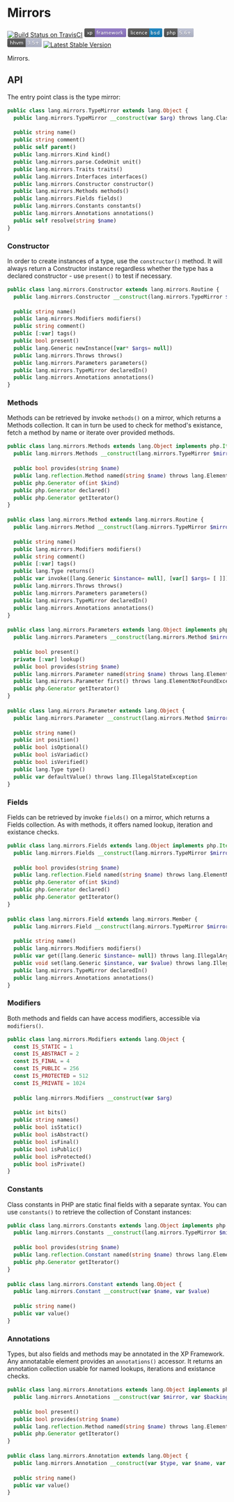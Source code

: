 Mirrors
=======

[![Build Status on TravisCI](https://secure.travis-ci.org/xp-forge/mirrors.svg)](http://travis-ci.org/xp-forge/mirrors)
[![XP Framework Module](https://raw.githubusercontent.com/xp-framework/web/master/static/xp-framework-badge.png)](https://github.com/xp-framework/core)
[![BSD Licence](https://raw.githubusercontent.com/xp-framework/web/master/static/licence-bsd.png)](https://github.com/xp-framework/core/blob/master/LICENCE.md)
[![Required PHP 5.6+](https://raw.githubusercontent.com/xp-framework/web/master/static/php-5_6plus.png)](http://php.net/)
[![Required HHVM 3.5+](https://raw.githubusercontent.com/xp-framework/web/master/static/hhvm-3_5plus.png)](http://hhvm.com/)
[![Latest Stable Version](https://poser.pugx.org/xp-forge/mirrors/version.png)](https://packagist.org/packages/xp-forge/mirrors)

Mirrors.

API
---
The entry point class is the type mirror:

```php
public class lang.mirrors.TypeMirror extends lang.Object {
  public lang.mirrors.TypeMirror __construct(var $arg) throws lang.ClassNotFoundException

  public string name()
  public string comment()
  public self parent()
  public lang.mirrors.Kind kind()
  public lang.mirrors.parse.CodeUnit unit()
  public lang.mirrors.Traits traits()
  public lang.mirrors.Interfaces interfaces()
  public lang.mirrors.Constructor constructor()
  public lang.mirrors.Methods methods()
  public lang.mirrors.Fields fields()
  public lang.mirrors.Constants constants()
  public lang.mirrors.Annotations annotations()
  public self resolve(string $name)
}
```

### Constructor
In order to create instances of a type, use the `constructor()` method. It will always return a Constructor instance regardless whether the type has a declared constructor - use `present()` to test if necessary.

```php
public class lang.mirrors.Constructor extends lang.mirrors.Routine {
  public lang.mirrors.Constructor __construct(lang.mirrors.TypeMirror $mirror)

  public string name()
  public lang.mirrors.Modifiers modifiers()
  public string comment()
  public [:var] tags()
  public bool present()
  public lang.Generic newInstance([var* $args= null])
  public lang.mirrors.Throws throws()
  public lang.mirrors.Parameters parameters()
  public lang.mirrors.TypeMirror declaredIn()
  public lang.mirrors.Annotations annotations()
}
```

### Methods
Methods can be retrieved by invoke `methods()` on a mirror, which returns a Methods collection. It can in turn be used to check for method's existance, fetch a method by name or iterate over provided methods.

```php
public class lang.mirrors.Methods extends lang.Object implements php.IteratorAggregate {
  public lang.mirrors.Methods __construct(lang.mirrors.TypeMirror $mirror)

  public bool provides(string $name)
  public lang.reflection.Method named(string $name) throws lang.ElementNotFoundException
  public php.Generator of(int $kind)
  public php.Generator declared()
  public php.Generator getIterator()
}

public class lang.mirrors.Method extends lang.mirrors.Routine {
  public lang.mirrors.Method __construct(lang.mirrors.TypeMirror $mirror, var $arg)

  public string name()
  public lang.mirrors.Modifiers modifiers()
  public string comment()
  public [:var] tags()
  public lang.Type returns()
  public var invoke([lang.Generic $instance= null], [var[] $args= [ ]]) throws ...
  public lang.mirrors.Throws throws()
  public lang.mirrors.Parameters parameters()
  public lang.mirrors.TypeMirror declaredIn()
  public lang.mirrors.Annotations annotations()
}

public class lang.mirrors.Parameters extends lang.Object implements php.IteratorAggregate {
  public lang.mirrors.Parameters __construct(lang.mirrors.Method $mirror, var $reflect)

  public bool present()
  private [:var] lookup()
  public bool provides(string $name)
  public lang.mirrors.Parameter named(string $name) throws lang.ElementNotFoundException
  public lang.mirrors.Parameter first() throws lang.ElementNotFoundException
  public php.Generator getIterator()
}

public class lang.mirrors.Parameter extends lang.Object {
  public lang.mirrors.Parameter __construct(lang.mirrors.Method $mirror, var $reflect)

  public string name()
  public int position()
  public bool isOptional()
  public bool isVariadic()
  public bool isVerified()
  public lang.Type type()
  public var defaultValue() throws lang.IllegalStateException
}
```

### Fields
Fields can be retrieved by invoke `fields()` on a mirror, which returns a Fields collection. As with methods, it offers named lookup, iteration and existance checks.

```php
public class lang.mirrors.Fields extends lang.Object implements php.IteratorAggregate {
  public lang.mirrors.Fields __construct(lang.mirrors.TypeMirror $mirror)

  public bool provides(string $name)
  public lang.reflection.Field named(string $name) throws lang.ElementNotFoundException
  public php.Generator of(int $kind)
  public php.Generator declared()
  public php.Generator getIterator()
}

public class lang.mirrors.Field extends lang.mirrors.Member {
  public lang.mirrors.Field __construct(lang.mirrors.TypeMirror $mirror, var $arg)

  public string name()
  public lang.mirrors.Modifiers modifiers()
  public var get([lang.Generic $instance= null]) throws lang.IllegalArgumentException
  public void set(lang.Generic $instance, var $value) throws lang.IllegalArgumentException
  public lang.mirrors.TypeMirror declaredIn()
  public lang.mirrors.Annotations annotations()
}
```

### Modifiers
Both methods and fields can have access modifiers, accessible via `modifiers()`.

```php
public class lang.mirrors.Modifiers extends lang.Object {
  const IS_STATIC = 1
  const IS_ABSTRACT = 2
  const IS_FINAL = 4
  const IS_PUBLIC = 256
  const IS_PROTECTED = 512
  const IS_PRIVATE = 1024

  public lang.mirrors.Modifiers __construct(var $arg)

  public int bits()
  public string names()
  public bool isStatic()
  public bool isAbstract()
  public bool isFinal()
  public bool isPublic()
  public bool isProtected()
  public bool isPrivate()
}
```

### Constants
Class constants in PHP are static final fields with a separate syntax. You can use `constants()` to retrieve the collection of Constant instances:

```php
public class lang.mirrors.Constants extends lang.Object implements php.IteratorAggregate {
  public lang.mirrors.Constants __construct(lang.mirrors.TypeMirror $mirror)

  public bool provides(string $name)
  public lang.reflection.Constant named(string $name) throws lang.ElementNotFoundException
  public php.Generator getIterator()
}

public class lang.mirrors.Constant extends lang.Object {
  public lang.mirrors.Constant __construct(var $name, var $value)

  public string name()
  public var value()
}
```

### Annotations
Types, but also fields and methods may be annotated in the XP Framework. Any annotatable element provides an `annotations()` accessor. It returns an annotation collection usable for named lookups, iterations and existance checks.

```php
public class lang.mirrors.Annotations extends lang.Object implements php.IteratorAggregate {
  public lang.mirrors.Annotations __construct(var $mirror, var $backing)

  public bool present()
  public bool provides(string $name)
  public lang.reflection.Method named(string $name) throws lang.ElementNotFoundException
  public php.Generator getIterator()
}

public class lang.mirrors.Annotation extends lang.Object {
  public lang.mirrors.Annotation __construct(var $type, var $name, var $value)

  public string name()
  public var value()
}
```